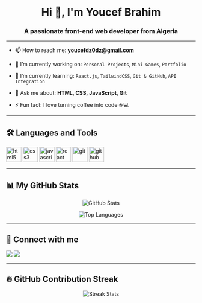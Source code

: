 <h1 align="center">Hi 👋, I'm Youcef Brahim</h1>
<h3 align="center">A passionate front-end web developer from Algeria</h3>

---

- 📫 How to reach me: **youcefdz0dz@gmail.com**

- 🔭 I’m currently working on: `Personal Projects`, `Mini Games`, `Portfolio`

- 🌱 I’m currently learning: `React.js`, `TailwindCSS`, `Git & GitHub`, `API Integration`

- 💬 Ask me about: **HTML, CSS, JavaScript, Git**

- ⚡ Fun fact: I love turning coffee into code ☕💻

---

## 🛠️ Languages and Tools

<p align="left">
  <img src="https://cdn.jsdelivr.net/gh/devicons/devicon/icons/html5/html5-original.svg" alt="html5" width="40" height="40"/>
  <img src="https://cdn.jsdelivr.net/gh/devicons/devicon/icons/css3/css3-original.svg" alt="css3" width="40" height="40"/>
  <img src="https://cdn.jsdelivr.net/gh/devicons/devicon/icons/javascript/javascript-original.svg" alt="javascript" width="40" height="40"/>
  <img src="https://cdn.jsdelivr.net/gh/devicons/devicon/icons/react/react-original.svg" alt="react" width="40" height="40"/>
  <img src="https://cdn.jsdelivr.net/gh/devicons/devicon/icons/git/git-original.svg" alt="git" width="40" height="40"/>
  <img src="https://cdn.jsdelivr.net/gh/devicons/devicon/icons/github/github-original.svg" alt="github" width="40" height="40"/>
</p>

---

## 📊 My GitHub Stats

<p align="center">
  <img src="https://github-readme-stats.vercel.app/api?username=joseph-cef&show_icons=true&theme=radical&count_private=true" alt="GitHub Stats"/>
</p>

<p align="center">
  <img src="https://github-readme-stats.vercel.app/api/top-langs/?username=joseph-cef&layout=compact&theme=radical" alt="Top Languages"/>
</p>

---

## 🔗 Connect with me

<p align="left">
  <a href="mailto:youcefdz0dz@gmail.com"><img src="https://img.shields.io/badge/email-D44638?style=for-the-badge&logo=gmail&logoColor=white"/></a>
  <a href="https://github.com/joseph-cef"><img src="https://img.shields.io/badge/github-181717?style=for-the-badge&logo=github&logoColor=white"/></a>
</p>

---

## 🔥 GitHub Contribution Streak

<p align="center">
  <img src="https://github-readme-streak-stats.herokuapp.com/?user=joseph-cef&theme=radical" alt="Streak Stats"/>
</p>
